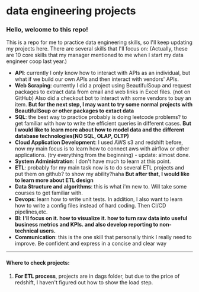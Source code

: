 # data engineering projects

### Hello, welcome to this repo! 

This is a repo for me to practice data engineering skills, so I'll keep updating my projects here. There are several skills that I'll focus on: (Actually, these are 10 core skills that my manager mentioned to me when I start my data engineer coop last year.)

- **API**: currently I only know how to interact with APIs as an individual, but what if we build our own APIs and then interact with vendors' APIs.
- **Web Scraping**: currently I did a project using BeautifulSoup and request packages to extract data from email and web links in Excel files. (not on GitHub) Also did a checkout bot to interact with some vendors to buy an item. **But for the next step, I may want to try some normal projects with BeautifulSoup or other packages to extact data**
- **SQL**: the best way to practice probably is doing leetcode problems? to get familiar with how to write the efficient queries in different cases. **But I would like to learn more about how to model data and the different database technologies(NO SQL, OLAP, OLTP)**
- **Cloud Application Development**: I used AWS s3 and redshift before, now my main focus is to learn how to connect aws with airflow or other applications. (try everything from the beginning) - update: almost done.
- **System Administration**: I don't have much to learn at this point. 
- **ETL**: probably for my main task now is to do several ETL projects and put them on github? to show my ability?haha **But after that, I would like to learn more about ETL design**
- **Data Structure and algorithms**: this is what i'm new to. Will take some courses to get familiar with. 
- **Devops**: learn how to write unit tests. In addition, I also want to learn how to write a config files instead of hard coding. Then CI/CD pipelines,etc. 
- **BI**: **I'll focus on it. how to visualize it. how to turn raw data into useful business metrics and KPIs. and also develop reporting to non-technical users.**
- **Communication**: this is the one skill that personally think I really need to improve. Be confident and express in a concise and clear way



--------- 
#### Where to check projects:

1. **For ETL process**, projects are in dags folder, but due to the price of redshift, I haven't figured out how to show the load step.
